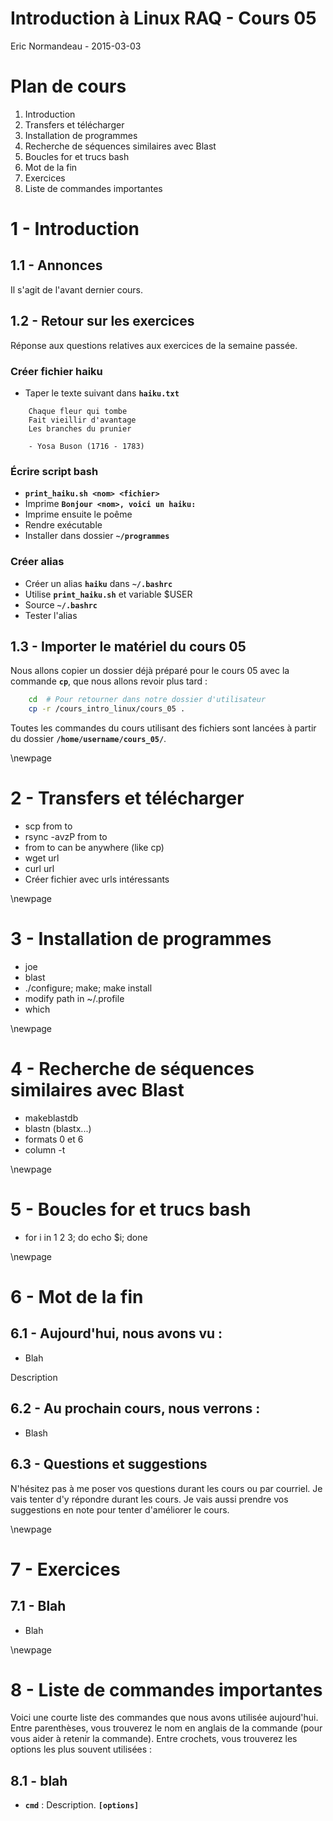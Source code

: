 # Introduction à Linux RAQ - Cours 05
Eric Normandeau - 2015-03-03


# Plan de cours

1. Introduction
1. Transfers et télécharger
1. Installation de programmes
1. Recherche de séquences similaires avec Blast
1. Boucles for et trucs bash
1. Mot de la fin
1. Exercices
1. Liste de commandes importantes


# 1 - Introduction

## 1.1 - Annonces

Il s'agit de l'avant dernier cours.

## 1.2 - Retour sur les exercices

Réponse aux questions relatives aux exercices de la semaine passée.

### Créer fichier haiku

- Taper le texte suivant dans **`haiku.txt`** 

```
    Chaque fleur qui tombe
    Fait vieillir d'avantage
    Les branches du prunier

    - Yosa Buson (1716 - 1783)
```

### Écrire script bash

- **`print_haiku.sh <nom> <fichier>`**
- Imprime **`Bonjour <nom>, voici un haiku:`**
- Imprime ensuite le poême
- Rendre exécutable
- Installer dans dossier **`~/programmes`**

### Créer alias

- Créer un alias **`haiku`** dans **`~/.bashrc`**
- Utilise **`print_haiku.sh`** et variable $USER
- Source **`~/.bashrc`**
- Tester l'alias

## 1.3 - Importer le matériel du cours 05

Nous allons copier un dossier déjà préparé pour le cours 05 avec la commande
**`cp`**, que nous allons revoir plus tard&nbsp;:

```bash
    cd  # Pour retourner dans notre dossier d'utilisateur
    cp -r /cours_intro_linux/cours_05 .
```

Toutes les commandes du cours utilisant des fichiers sont lancées à partir du
dossier **`/home/username/cours_05/`**.


\newpage


# 2 - Transfers et télécharger

- scp from to
- rsync -avzP from to
- from to can be anywhere (like cp)
- wget url
- curl url
- Créer fichier avec urls intéressants


\newpage


# 3 - Installation de programmes

- joe
- blast
- ./configure; make; make install
- modify path in ~/.profile
- which


\newpage


# 4 - Recherche de séquences similaires avec Blast

- makeblastdb
- blastn (blastx...)
- formats 0 et 6
- column -t


\newpage


# 5 - Boucles for et trucs bash

- for i in 1 2 3; do echo $i; done


\newpage


# 6 - Mot de la fin

## 6.1 - Aujourd'hui, nous avons vu&nbsp;:

- Blah

Description

## 6.2 - Au prochain cours, nous verrons&nbsp;:

- Blash

## 6.3 - Questions et suggestions

N'hésitez pas à me poser vos questions durant les cours ou par courriel. Je
vais tenter d'y répondre durant les cours. Je vais aussi prendre vos
suggestions en note pour tenter d'améliorer le cours.


\newpage


# 7 - Exercices

## 7.1 - Blah

- Blah


\newpage


# 8 - Liste de commandes importantes

Voici une courte liste des commandes que nous avons utilisée aujourd'hui. Entre
parenthèses, vous trouverez le nom en anglais de la commande (pour vous aider à
retenir la commande). Entre crochets, vous trouverez les options les plus
souvent utilisées&nbsp;:

## 8.1 - blah

- **`cmd`**&nbsp;: Description. **`[options]`**

